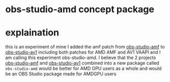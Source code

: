 # obs-studio-amd concept package
# explaination
this is an experiment of mine I added the amf patch from [obs-studio-amf](https://aur.archlinux.org/packages/obs-studio-amf) to [obs-studio-av1](https://aur.archlinux.org/packages/obs-studio-av1) including both patches for AMD AMF and AV1 VAAPI and I am calling this experiment obs-studio-amd. I believe that the 2 projects [obs-studio-amf](https://aur.archlinux.org/packages/obs-studio-amf) and [obs-studio-av1](https://aur.archlinux.org/packages/obs-studio-av1) combined into a new package called `obs-studio-amd` would be better for AMD GPU users as a whole and would be an OBS Studio package made for AMDGPU users
